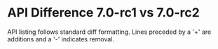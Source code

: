 # API Difference 7.0-rc1 vs 7.0-rc2

API listing follows standard diff formatting.
Lines preceded by a '+' are additions and a '-' indicates removal.


